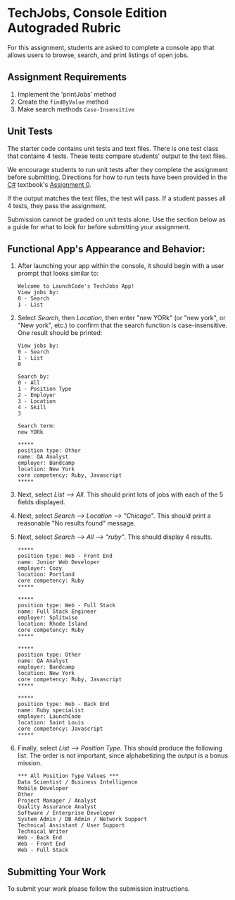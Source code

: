 ﻿# TechJobs, Console Edition Autograded Rubric

For this assignment, students are asked to complete a console app that allows users to browse, search, and print listings of open jobs.

## Assignment Requirements

1. Implement the 'printJobs' method
2. Create the `findByValue` method
3. Make search methods `Case-Insensitive`

## Unit Tests 

The starter code contains unit tests and text files. There is one test class that contains 4 tests. These tests compare students' output to the text files.  

We encourage students to run unit tests after they complete the assignment before submitting. Directions for how to run tests have been provided in the [C#](https://education.launchcode.org/csharp-web-development/) textbook's [Assignment 0](https://education.launchcode.org/csharp-web-development/assignments/hello-world.html).

If the output matches the text files, the test will pass. If a student passes all 4 tests, they pass the assignment.  

Submission cannot be graded on unit tests alone. Use the section below as a guide for what to look for before submitting your assignment. 

## Functional App's Appearance and Behavior:

1) After launching your app within the console, it should begin with a user prompt that looks similar to:
  
   ``` 
   Welcome to LaunchCode's TechJobs App!
   View jobs by:
   0 - Search
   1 - List
   ```
 
2) Select *Search*, then *Location*, then enter "new YORk" (or "new york", or "New york", etc.) to confirm that the search function is case-insensitive. One result should be printed:
 
   ```
   View jobs by:
   0 - Search
   1 - List
   0
 
   Search by:
   0 - All
   1 - Position Type
   2 - Employer
   3 - Location
   4 - Skill
   3
 
   Search term:
   new YORk
   ```
  
   ```
   *****
   position type: Other
   name: QA Analyst
   employer: Bandcamp
   location: New York
   core competency: Ruby, Javascript
   *****
   ```
          
3) Next, select *List --> All*. This should print lots of jobs with each of the 5 fields displayed.
4) Next, select *Search --> Location --> "Chicago"*. This should print a reasonable "No results found" message.
5) Next, select *Search --> All --> "ruby"*. This should display 4 results.
 
   ```
   *****
   position type: Web - Front End
   name: Junior Web Developer
   employer: Cozy
   location: Portland
   core competency: Ruby
   *****
 
   *****
   position type: Web - Full Stack
   name: Full Stack Engineer
   employer: Splitwise
   location: Rhode Island
   core competency: Ruby
   *****
 
   *****
   position type: Other
   name: QA Analyst
   employer: Bandcamp
   location: New York
   core competency: Ruby, Javascript
   *****
      
   *****
   position type: Web - Back End
   name: Ruby specialist
   employer: LaunchCode
   location: Saint Louis
   core competency: Javascript
   *****
   ```
 
6) Finally, select *List --> Position Type*. This should produce the following list. The order is not important, since alphabetizing the output is a bonus mission.
 
   ```
   *** All Position Type Values ***
   Data Scientist / Business Intelligence
   Mobile Developer
   Other
   Project Manager / Analyst
   Quality Assurance Analyst
   Software / Enterprise Developer
   System Admin / DB Admin / Network Support
   Technical Assistant / User Support
   Technical Writer
   Web - Back End
   Web - Front End
   Web - Full Stack
   ```   

## Submitting Your Work

To submit your work please follow the submission instructions.
